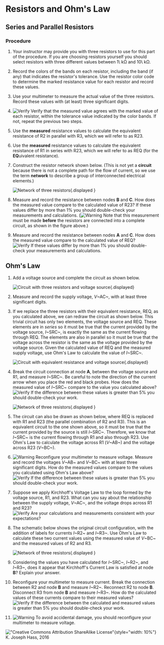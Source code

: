 # Resistors and Ohm's Law

## Series and Parallel Resistors

### Procedure

1.  Your instructor may provide you with three resistors to use for this part
    of the procedure. If you are choosing resistors yourself you should select
    resistors with three different values between 1\ kΩ and 10\ kΩ.

2.  Record the colors of the bands on each resistor, including the band
    (if any) that indicates the resistor's tolerance. Use the resistor color
    code to determine the marked resistance value for each resistor and record
    these values.

3.  Use your multimeter to measure the actual value of the three resistors.
    Record these values with (at least) three significant digits.

4.  ![Verify](images/GenericCheck) Verify that the measured value agrees with
    the marked value of each resistor, within the tolerance value indicated by
    the color bands. If not, repeat the previous two steps.

5.  Use the **measured** resistance values to calculate the equivalent
    resistance of R2 in parallel with R3, which we will refer to as R23.

6.  Use the **measured** resistance values to calculate the equivalent
    resistance of R1 in series with R23, which we will refer to as REQ (for the
    **EQ**uivalent resistance).

7.  Construct the resistor network shown below. (This is not yet a **circuit**
    because there is not a complete path for the flow of current, so we use the
    term **network** to describe a group of interconnected
    electrical elements.)

    ![Network of three resistors](images/Lab3Fig1){.displayed
   } 

8.  Measure and record the resistance between nodes **B** and **C**. How does
    the measured value compare to the calculated value of R23? If these values
    differ by more than 1% you should double-check your measurements
    and calculations. (![Warning](images/GenericWarning11) Note that this
    measurement must be made **before** the resistors are connected into a
    complete circuit, as shown in the figure above.)

8.  Measure and record the resistance between nodes **A** and **C**. How does
    the measured value compare to the calculated value of REQ?\
    ![Verify](images/GenericCheck)
    If these values differ by more than 1% you should double-check your
    measurements and calculations.

## Ohm's Law

1.  Add a voltage source and complete the circuit as shown below.

    ![Circuit with three resistors and voltage
    source](images/Lab3Fig2){.displayed} 

2.  Measure and record the supply voltage, *V*~AC~, with at least three
    significant digits.

3.  If we replace the three resistors with their equivalent resistance, REQ, as
    you calculated above, we can redraw the circuit as shown below. This
    trivial circuit has only two elements, the voltage source and REQ. These
    elements are in *series* so it must be true that the current provided by
    the voltage source, *I*~SRC~, is exactly the same as the current flowing
    through REQ. The elements are also in parallel so it must be true that the
    voltage across the resistor is the same as the voltage provided by the
    voltage source. Given the calculated value of REQ and the measured supply
    voltage, use Ohm's Law to calculate the value of *I*~SRC~.

    ![Circuit with equivalent resistance and voltage
    source](images/Lab3Fig3){.displayed} 

4.  Break the circuit connection at node **A**, between the voltage source and
    R1, and measure *I*~SRC~. Be careful to note the direction of the current
    arrow when you place the red and black probes. How does the measured value
    of *I*~SRC~ compare to the value you calculated above?\
    ![Verify](images/GenericCheck)
    If the difference between these values is greater than 5% you should
    double-check your work.

    ![Network of three resistors](images/Lab3Fig4){.displayed
   } 

5.  The circuit can also be drawn as shown below, where REQ is replaced with R1
    and R23 (the parallel combination of R2 and R3). This is an equivalent
    circuit to the one shown above, so it must be true that the current
    provided by the source is still *I*~SRC~. Therefore, we know that *I*~SRC~
    is the current flowing through R1 and also through R23. Use Ohm's Law to
    calculate the voltage across R1 (*V*~AB~) and the voltage across R23
    (*V*~BC~).

6.  ![Warning](images/GenericWarning11)
    Reconfigure your multimeter to measure voltage.
    Measure and record the voltages *V*~AB~ and *V*~BC~ with
    at least three significant digits. How do the measured values compare to
    the values you calculated using Ohm's Law above?\
    ![Verify](images/GenericCheck)
    If the difference between
    these values is greater than 5% you should double-check your work.

7.  Suppose we apply Kirchhoff's Voltage Law to the loop formed by the voltage
    source, R1, and R23. What can you say about the relationship between the
    supply voltage, *V*~AC~, and the voltage drops across R1 and R23?\
    ![Verify](images/GenericCheck)
    Are your calculations and measurements consistent with your expectations?

1.  The schematic below shows the original circuit configuration, with the
    addition of labels for currents *I*~R2~ and *I*~R3~. Use Ohm's Law to
    calculate these two current values using the measured
    value of *V*~BC~ and the measured values of R2 and R3.

    ![Network of three resistors](images/Lab3Fig5){.displayed
   } 

2.  Considering the values you have calculated for *I*~SRC~, *I*~R2~, and
    *I*~R3~, does it appear that Kirchhoff's Current Law is satisfied
    at node **B**? Explain your answer.

6.  Reconfigure your multimeter to measure current. Break the connection
    between R2 and node **B** and measure *I*~R2~. Reconnect R2 to node
    **B**. Disconnect R3 from node **B** and measure *I*~R3~.
    How do the calculated values of these currents compare to their measured
    values?\
    ![Verify](images/GenericCheck)
    If the difference between the calculated and measured values is greater
    than 5% you should double-check your work.

6.  ![Warning](images/GenericWarning11)
    To avoid accidental damage, you should reconfigure your multimeter to
    measure voltage.

!["Creative Commons Attribution ShareAlike
License"](images/CC_BY_SA_40.png){style="width: 10%"} K. Joseph Hass, 2016
